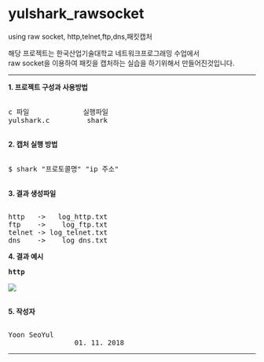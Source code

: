 # yulshark_rawsocket
using raw socket, http,telnet,ftp,dns,패킷캡처

해당 프로젝트는 한국산업기술대학교 네트워크프로그래밍 수업에서 </br> raw socket을 이용하여 패킷을 캡처하는 실습을 하기위해서 만들어진것입니다.
***
<b>1. 프로젝트 구성과 사용방법</b>
<pre> 
c 파일             실행파일
yulshark.c         shark

</pre>
<b>2. 캡처 실행 방법</b>
<pre> 
$ shark "프로토콜명" "ip 주소"

</pre>
<b>3. 결과 생성파일</b>
<pre> 
http   ->   log_http.txt
ftp    ->    log_ftp.txt
telnet -> log_telnet.txt
dns    ->    log_dns.txt
</pre>
<b>4. 결과 예시</b>
<pre>
<b>http</b>
<div>
<img src="https://user-images.githubusercontent.com/19742930/44986233-fb9f4900-afbd-11e8-9236-02d69ef2ba74.png">
</div>
</pre>
<b>5. 작성자</b>
<pre> 
Yoon SeoYul
                01. 11. 2018
</pre>
***
